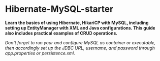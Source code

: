 # Hibernate-MySQL-starter 

**Learn the basics of using Hibernate, HikariCP with MySQL, including setting up EntityManager with XML and Java configurations. This guide also includes practical examples of CRUD operations.**

*Don't forget to run your and configure MySQL as container or executable, then accordingly set up the JDBC URL, username, and password through app.properties or persistence.xml.*
